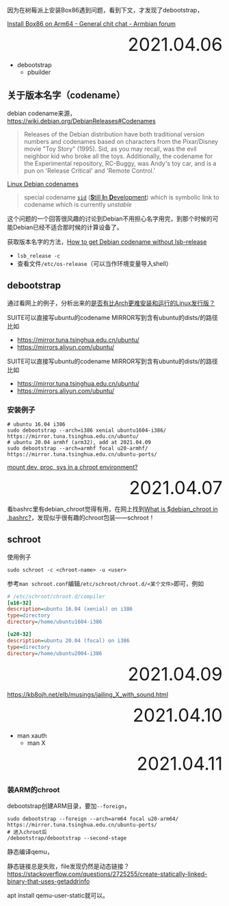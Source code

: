 因为在树莓派上安装Box86遇到问题，看到下文，才发现了debootstrap，

[Install Box86 on Arm64 - General chit chat - Armbian forum](https://forum.armbian.com/topic/16584-install-box86-on-arm64/)

<div style="text-align:right; font-size:3em;">2021.04.06</div>

* debootstrap
  * pbuilder

## 关于版本名字（codename）

debian codename来源，https://wiki.debian.org/DebianReleases#Codenames

> Releases of the Debian distribution have both traditional version numbers and codenames based on characters from the Pixar/Disney movie "Toy Story" (1995). Sid, as you may recall, was the evil neighbor kid who broke all the toys. Additionally, the codename for the Experimental repository, RC-Buggy, was Andy's toy car, and is a pun on 'Release Critical' and 'Remote Control.'

[Linux Debian codenames](https://unix.stackexchange.com/questions/222394/linux-debian-codenames)

> special codename [`sid`](http://pixar.wikia.com/wiki/Sid) ([**S**till **I**n **D**evelopment](https://www.debian.org/releases/sid/)) which is symbolic link to codename which is currently *unstable*

这个问题的一个回答很风趣的讨论到Debian不用担心名字用完，到那个时候的可能Debian已经不适合那时候的计算设备了。

获取版本名字的方法，[How to get Debian codename without lsb-release](https://unix.stackexchange.com/questions/180776/how-to-get-debian-codename-without-lsb-release)

* `lsb_release -c`
* 查看文件`/etc/os-release`（可以当作环境变量导入shell）

## debootstrap

通过看网上的例子，分析出来的[是否有比Arch更难安装和运行的Linux发行版？](https://www.zhihu.com/question/406210771/answer/1341626871)

SUITE可以直接写ubuntu的codename
MIRROR写到含有ubuntu的dists/的路径
比如

* https://mirror.tuna.tsinghua.edu.cn/ubuntu/
* https://mirrors.aliyun.com/ubuntu/

SUITE可以直接写ubuntu的codename
MIRROR写到含有ubuntu的dists/的路径
比如

* https://mirror.tuna.tsinghua.edu.cn/ubuntu/
* https://mirrors.aliyun.com/ubuntu/

### 安装例子

```shell
# ubuntu 16.04 i386
sudo debootstrap --arch=i386 xenial ubuntu1604-i386/ https://mirror.tuna.tsinghua.edu.cn/ubuntu/
# ubuntu 20.04 armhf (arm32), add at 2021.04.09
sudo debootstrap --arch=armhf focal u20-armhf/ https://mirror.tuna.tsinghua.edu.cn/ubuntu-ports/
```

[mount dev, proc, sys in a chroot environment?](https://superuser.com/questions/165116/mount-dev-proc-sys-in-a-chroot-environment)

<div style="text-align:right; font-size:3em;">2021.04.07</div>

看bashrc里有debian_chroot觉得有用，在网上找到[What is $debian_chroot in .bashrc?](https://unix.stackexchange.com/questions/3171/what-is-debian-chroot-in-bashrc)，发现似乎很有趣的chroot包装——schroot！

## schroot

使用例子

```shell
sudo schroot -c <chroot-name> -u <user>
```

参考`man schroot.conf`编辑`/etc/schroot/chroot.d/<某个文件>`即可，例如

```ini
# /etc/schroot/chroot.d/compiler
[u16-32]
description=ubuntu 16.04 (xenial) on i386
type=directory
directory=/home/ubuntu1604-i386

[u20-32]
description=ubuntu 20.04 (focal) on i386
type=directory
directory=/home/ubuntu2004-i386
```

<div style="text-align:right; font-size:3em;">2021.04.09</div>

https://kb8ojh.net/elb/musings/jailing_X_with_sound.html

<div style="text-align:right; font-size:3em;">2021.04.10</div>

* man xauth
  * man X

<div style="text-align:right; font-size:3em;">2021.04.11</div>

### 装ARM的chroot

debootstrap创建ARM目录，要加`--foreign`，

```shell
sudo debootstrap --foreign --arch=arm64 focal u20-arm64/ https://mirror.tuna.tsinghua.edu.cn/ubuntu-ports/
# 进入chroot后
/debootstrap/debootstrap --second-stage
```

静态编译qemu，

静态链接总是失败，file发现仍然是动态链接？https://stackoverflow.com/questions/2725255/create-statically-linked-binary-that-uses-getaddrinfo

apt install qemu-user-static就可以。